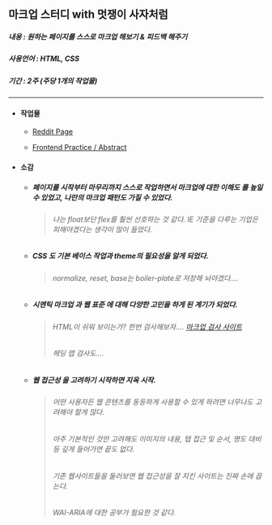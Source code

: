 ## 마크업 스터디 with 멋쟁이 사자처럼

##### 내용 : 원하는 페이지를 스스로 마크업 해보기 & 피드백 해주기

##### 사용언어 : HTML, CSS

##### 기간 : 2주 (주당 1개의 작업물)

---

- #### 작업물
  - [Reddit Page](https://ssw6750.github.io/MarkUp-study-with-LikeLion/index1)

  - [Frontend Practice / Abstract](https://ssw6750.github.io/MarkUp-study-with-LikeLion/index2)

- #### 소감
  - ##### 페이지를 시작부터 마무리까지 스스로 작업하면서 *마크업에 대한 이해도* 를 높일 수 있었고, 나만의 마크업 패턴도 가질 수 있었다.

    > ###### 나는 float보단 flex를 훨씬 선호하는 것 같다. IE 기준을 다루는 기업은 피해야겠다는 생각이 많이 들었다.

  - ##### *CSS* 도 기본 베이스 작업과 theme의 필요성을 알게 되었다.

    > ###### normalize, reset, base는 boiler-plate로 저장해 놔야겠다….

  - ##### *시멘틱 마크업* 과 *웹 표준* 에 대해 다양한 고민을 하게 된 계기가 되었다.

    > ###### HTML이 쉬워 보이는가? 한번 검사해보자…. [마크업 검사 사이트](https://validator.kldp.org/)
    > ###### 헤딩 맵 검사도….

  - ##### *웹 접근성* 을 고려하기 시작하면 지옥 시작.
    > ###### 어떤 사용자든 웹 콘텐츠를 동등하게 사용할 수 있게 하려면 너무나도 고려해야 할게 많다.
    > ###### 아주 기본적인 것만 고려해도 이미지의 내용, 탭 접근 및 순서, 명도 대비 등 깊게 들어가면 끝도 없다.
    > ###### 기존 웹사이트들을 둘러보면 웹 접근성을 잘 지킨 사이트는 진짜 손에 꼽는다.
    > ###### WAI-ARIA에 대한 공부가 필요한 것 같다.
